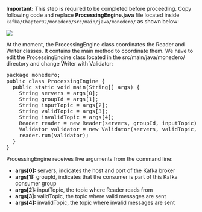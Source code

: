 **Important:** This step is required to be completed before proceeding. Copy following code and replace **ProcessingEngine.java** file located inside `kafka/Chapter02/monedero/src/main/java/monedero/` as shown below:

![](https://github.com/fenago/katacoda-scenarios/raw/master/apache-kafka/apache-kafka-message-validation/steps/14/1.JPG)

At the moment, the ProcessingEngine class coordinates the Reader and Writer classes. It contains the main method to coordinate them. We have to edit the ProcessingEngine class located in the src/main/java/monedero/ directory and change Writer with Validator:

<pre class="file" data-target="clipboard">
package monedero;
public class ProcessingEngine {
  public static void main(String[] args) {
    String servers = args[0];
    String groupId = args[1];
    String inputTopic = args[2];
    String validTopic = args[3];
    String invalidTopic = args[4];
    Reader reader = new Reader(servers, groupId, inputTopic);
    Validator validator = new Validator(servers, validTopic, invalidTopic);
    reader.run(validator);
  }
}
</pre>

ProcessingEngine receives five arguments from the command line:

- **args[0]:** servers, indicates the host and port of the Kafka broker
- **args[1]:** groupId, indicates that the consumer is part of this Kafka consumer group
- **args[2]:** inputTopic, the topic where Reader reads from
- **args[3]:** validTopic, the topic where valid messages are sent
- **args[4]:** invalidTopic, the topic where invalid messages are sent
 